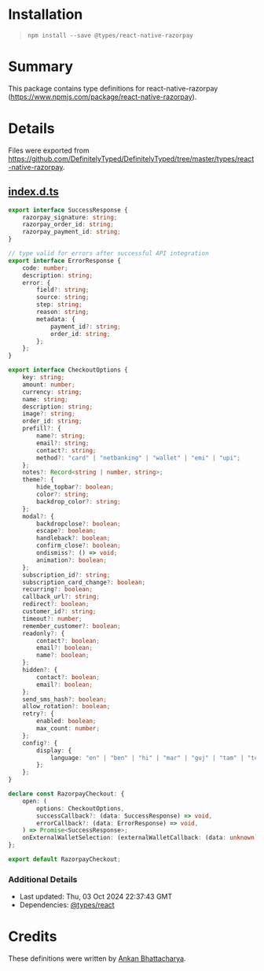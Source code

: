 # Installation
> `npm install --save @types/react-native-razorpay`

# Summary
This package contains type definitions for react-native-razorpay (https://www.npmjs.com/package/react-native-razorpay).

# Details
Files were exported from https://github.com/DefinitelyTyped/DefinitelyTyped/tree/master/types/react-native-razorpay.
## [index.d.ts](https://github.com/DefinitelyTyped/DefinitelyTyped/tree/master/types/react-native-razorpay/index.d.ts)
````ts
export interface SuccessResponse {
    razorpay_signature: string;
    razorpay_order_id: string;
    razorpay_payment_id: string;
}

// type valid for errors after successful API integration
export interface ErrorResponse {
    code: number;
    description: string;
    error: {
        field?: string;
        source: string;
        step: string;
        reason: string;
        metadata: {
            payment_id?: string;
            order_id: string;
        };
    };
}

export interface CheckoutOptions {
    key: string;
    amount: number;
    currency: string;
    name: string;
    description: string;
    image?: string;
    order_id: string;
    prefill?: {
        name?: string;
        email?: string;
        contact?: string;
        method?: "card" | "netbanking" | "wallet" | "emi" | "upi";
    };
    notes?: Record<string | number, string>;
    theme?: {
        hide_topbar?: boolean;
        color?: string;
        backdrop_color?: string;
    };
    modal?: {
        backdropclose?: boolean;
        escape?: boolean;
        handleback?: boolean;
        confirm_close?: boolean;
        ondismiss?: () => void;
        animation?: boolean;
    };
    subscription_id?: string;
    subscription_card_change?: boolean;
    recurring?: boolean;
    callback_url?: string;
    redirect?: boolean;
    customer_id?: string;
    timeout?: number;
    remember_customer?: boolean;
    readonly?: {
        contact?: boolean;
        email?: boolean;
        name?: boolean;
    };
    hidden?: {
        contact?: boolean;
        email?: boolean;
    };
    send_sms_hash?: boolean;
    allow_rotation?: boolean;
    retry?: {
        enabled: boolean;
        max_count: number;
    };
    config?: {
        display: {
            language: "en" | "ben" | "hi" | "mar" | "guj" | "tam" | "tel";
        };
    };
}

declare const RazorpayCheckout: {
    open: (
        options: CheckoutOptions,
        successCallback?: (data: SuccessResponse) => void,
        errorCallback?: (data: ErrorResponse) => void,
    ) => Promise<SuccessResponse>;
    onExternalWalletSelection: (externalWalletCallback: (data: unknown) => void) => void;
};

export default RazorpayCheckout;

````

### Additional Details
 * Last updated: Thu, 03 Oct 2024 22:37:43 GMT
 * Dependencies: [@types/react](https://npmjs.com/package/@types/react)

# Credits
These definitions were written by [Ankan Bhattacharya](https://github.com/Ankan002).
